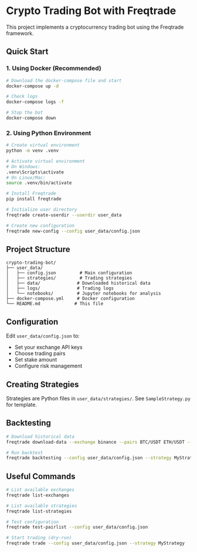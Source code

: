 # Crypto Trading Bot with Freqtrade

This project implements a cryptocurrency trading bot using the Freqtrade framework.

## Quick Start

### 1. Using Docker (Recommended)

```bash
# Download the docker-compose file and start
docker-compose up -d

# Check logs
docker-compose logs -f

# Stop the bot
docker-compose down
```

### 2. Using Python Environment

```bash
# Create virtual environment
python -m venv .venv

# Activate virtual environment
# On Windows:
.venv\Scripts\activate
# On Linux/Mac:
source .venv/bin/activate

# Install Freqtrade
pip install freqtrade

# Initialize user directory
freqtrade create-userdir --userdir user_data

# Create new configuration
freqtrade new-config --config user_data/config.json
```

## Project Structure

```
crypto-trading-bot/
├── user_data/
│   ├── config.json         # Main configuration
│   ├── strategies/         # Trading strategies
│   ├── data/              # Downloaded historical data
│   ├── logs/              # Trading logs
│   └── notebooks/         # Jupyter notebooks for analysis
├── docker-compose.yml     # Docker configuration
└── README.md             # This file
```

## Configuration

Edit `user_data/config.json` to:
- Set your exchange API keys
- Choose trading pairs
- Set stake amount
- Configure risk management

## Creating Strategies

Strategies are Python files in `user_data/strategies/`. See `SampleStrategy.py` for template.

## Backtesting

```bash
# Download historical data
freqtrade download-data --exchange binance --pairs BTC/USDT ETH/USDT --timeframe 5m --days 30

# Run backtest
freqtrade backtesting --config user_data/config.json --strategy MyStrategy --timeframe 5m
```

## Useful Commands

```bash
# List available exchanges
freqtrade list-exchanges

# List available strategies
freqtrade list-strategies

# Test configuration
freqtrade test-pairlist --config user_data/config.json

# Start trading (dry-run)
freqtrade trade --config user_data/config.json --strategy MyStrategy
```